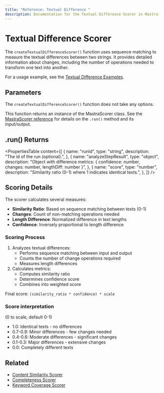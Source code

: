 ```yaml
---
title: "Reference: Textual Difference "
description: Documentation for the Textual Difference Scorer in Mastra, which measures textual differences between strings using sequence matching.
---
```


# Textual Difference Scorer

The `createTextualDifferenceScorer()` function uses sequence matching to measure the textual differences between two strings. It provides detailed information about changes, including the number of operations needed to transform one text into another.

For a usage example, see the [Textual Difference Examples](/examples/scorers/textual-difference).

## Parameters

The `createTextualDifferenceScorer()` function does not take any options.

This function returns an instance of the MastraScorer class. See the [MastraScorer reference](./mastra-scorer) for details on the `.run()` method and its input/output.

## .run() Returns

<PropertiesTable
  content={[
    {
      name: "runId",
      type: "string",
      description: "The id of the run (optional).",
    },
    {
      name: "analyzeStepResult",
      type: "object",
      description: "Object with difference metrics: { confidence: number, changes: number, lengthDiff: number }",
    },
    {
      name: "score",
      type: "number",
      description: "Similarity ratio (0-1) where 1 indicates identical texts.",
    },
  ]}
/>

## Scoring Details

The scorer calculates several measures:

- **Similarity Ratio**: Based on sequence matching between texts (0-1)
- **Changes**: Count of non-matching operations needed
- **Length Difference**: Normalized difference in text lengths
- **Confidence**: Inversely proportional to length difference

### Scoring Process

1. Analyzes textual differences:
   - Performs sequence matching between input and output
   - Counts the number of change operations required
   - Measures length differences
2. Calculates metrics:
   - Computes similarity ratio
   - Determines confidence score
   - Combines into weighted score

Final score: `(similarity_ratio * confidence) * scale`

### Score interpretation

(0 to scale, default 0-1)

- 1.0: Identical texts - no differences
- 0.7-0.9: Minor differences - few changes needed
- 0.4-0.6: Moderate differences - significant changes
- 0.1-0.3: Major differences - extensive changes
- 0.0: Completely different texts

## Related

- [Content Similarity Scorer](./content-similarity)
- [Completeness Scorer](./completeness)
- [Keyword Coverage Scorer](./keyword-coverage)